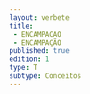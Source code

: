 ```yaml
---
layout: verbete
title:
 - ENCAMPACAO
 - ENCAMPAÇÃO
published: true
edition: 1  
type: T
subtype: Conceitos
---
```


